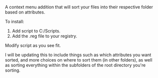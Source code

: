 A context menu addition that will sort your files into their respective folder based on attributes.

To install:
1. Add script to C:/Scripts.
2. Add the .reg file to your registry. 

Modify script as you see fit.

I will be updating this to include things such as which attributes you want sorted, and more choices on where to sort them (in other folders), as well as sorting everything within the subfolders of the root directory you're sorting.
